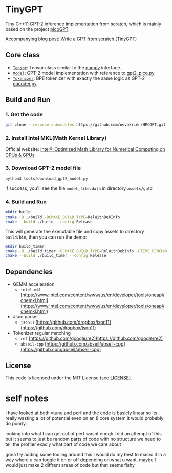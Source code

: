 # TinyGPT
Tiny C++11 GPT-2 inference implementation from scratch, which is mainly based on the project [picoGPT](https://github.com/jaymody/picoGPT).

Accompanying blog post: [Write a GPT from scratch (TinyGPT)](https://robot9.me/write-gpt-from-scratch/)

## Core class

- [`Tensor`](src/Tensor.h): Tensor class similar to the [numpy](https://numpy.org/doc/1.25/reference/routines.html) interface.
- [`Model`](src/Model.h): GPT-2 model implementation with reference to [gpt2_pico.py](https://github.com/jaymody/picoGPT/blob/main/gpt2_pico.py).
- [`Tokenizer`](src/Tokenizer.h): BPE tokenizer with exactly the same logic as GPT-2 [encoder.py](https://github.com/openai/gpt-2/blob/master/src/encoder.py).


## Build and Run

### 1. Get the code

```bash
git clone --recurse-submodules https://github.com/nevakrien/HPCGPT.git
```

### 2. Install Intel MKL(Math Kernel Library)

Official website: [Intel®-Optimized Math Library for Numerical Computing on CPUs & GPUs](https://www.intel.com/content/www/us/en/developer/tools/oneapi/onemkl.html)

### 3. Download GPT-2 model file
    
```python
python3 tools/download_gpt2_model.py
```
if success, you'll see the file `model_file.data` in directory `assets/gpt2`

### 4. Build and Run

```bash
mkdir build
cmake -B ./build -DCMAKE_BUILD_TYPE=RelWithDebInfo 
cmake --build ./build --config Release
```

This will generate the executable file and copy assets to directory `build/bin`, then you can run the demo:

```bash
mkdir build_timer
cmake -B ./build_timer -DCMAKE_BUILD_TYPE=RelWithDebInfo -DTIME_BENCHMARK=1
cmake --build ./build_timer --config Release
```

## Dependencies

- GEMM acceleration
  - `intel-mkl` [https://www.intel.com/content/www/us/en/developer/tools/oneapi/onemkl.html](https://www.intel.com/content/www/us/en/developer/tools/oneapi/onemkl.html)
- Json parser
  - `json11` [https://github.com/dropbox/json11](https://github.com/dropbox/json11)
- Tokenizer regular matching
  - `re2` [https://github.com/google/re2](https://github.com/google/re2)
  - `abseil-cpp` [https://github.com/abseil/abseil-cpp](https://github.com/abseil/abseil-cpp)

## License

This code is licensed under the MIT License (see [LICENSE](LICENSE)).

# self notes

I have looked at both vtune and perf and the code is basicly linear so its really wasting a lot of potential even on an 8 core system it would probably do poorly. 

looking into what I can get out of perf wasnt enogh i did an attempt of this but it seems to just be random parts of code with no structure we need to tell the profiler exacly what part of code we care about 

gona try adding some tooling around this I would do my best to macro it in a way where u can toggle it on or off depending on what u want. maybe I would just make 2 diffrent areas of code but that seems fishy